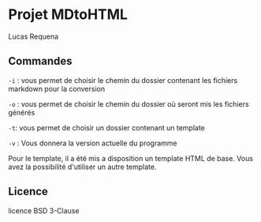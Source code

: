 # Projet MDtoHTML
Lucas Requena

## Commandes

```-i``` : vous permet de choisir le chemin du dossier contenant les fichiers markdown pour la conversion

```-o``` : vous permet de choisir le chemin du dossier où seront mis les fichiers générés

```-t```: vous permet de choisir un dossier contenant un template

```-v``` : Vous donnera la version actuelle du programme


Pour le template, 
il a été mis a disposition un template HTML de base.
Vous avez la possibilité d'utiliser un autre template. 


## Licence

licence BSD 3-Clause